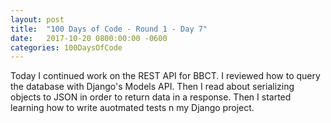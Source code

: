 ```yaml
---
layout: post
title:  "100 Days of Code - Round 1 - Day 7"
date:   2017-10-20 0800:00:00 -0600
categories: 100DaysOfCode
---
```


Today I continued work on the REST API for BBCT. I reviewed how to query the database with Django's Models API. Then I read about serializing objects to JSON in order to return data in a response. Then I started learning how to write auotmated tests n my Django project.
